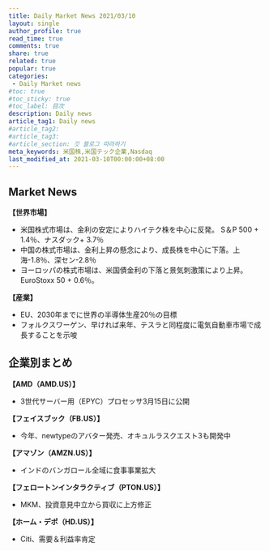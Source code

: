 ```yaml
---
title: Daily Market News 2021/03/10
layout: single
author_profile: true
read_time: true
comments: true
share: true
related: true
popular: true
categories:
 - Daily Market news
#toc: true
#toc_sticky: true
#toc_label: 目次
description: Daily news
article_tag1: Daily news
#article_tag2:
#article_tag3:
#article_section: 깃 블로그 따라하기
meta_keywords: 米国株,米国テック企業,Nasdaq
last_modified_at: 2021-03-10T00:00:00+08:00
---
```


## Market News

 **【世界市場】**　<br>
 - 米国株式市場は、金利の安定によりハイテク株を中心に反発。 S＆P 500 + 1.4％、ナスダック+ 3.7％
 - 中国の株式市場は、金利上昇の懸念により、成長株を中心に下落。上海-1.8％、深セン-2.8％
 - ヨーロッパの株式市場は、米国債金利の下落と景気刺激策により上昇。 EuroStoxx 50 + 0.6％。

 **【産業】**　<br>
 - EU、2030年までに世界の半導体生産20％の目標
 - フォルクスワーゲン、早ければ来年、テスラと同程度に電気自動車市場で成長することを示唆

## 企業別まとめ

**【AMD（AMD.US）】**　<br>
- 3世代サーバー用（EPYC）プロセッサ3月15日に公開

**【フェイスブック（FB.US）】**　<br>
- 今年、newtypeのアバター発売、オキュルラスクエスト3も開発中

**【アマゾン（AMZN.US）】** <br>
- インドのバンガロール全域に食事事業拡大

**【フェロートンインタラクティブ（PTON.US）】**
- MKM、投資意見中立から買収に上方修正

**【ホーム・デポ（HD.US）】**
- Citi、需要＆利益率肯定
